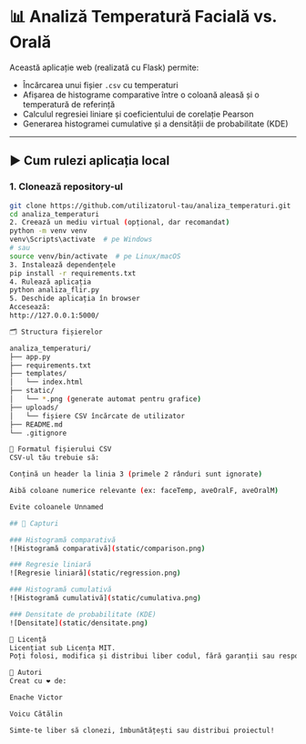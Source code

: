 # 📊 Analiză Temperatură Facială vs. Orală

Această aplicație web (realizată cu Flask) permite:
- Încărcarea unui fișier `.csv` cu temperaturi
- Afișarea de histograme comparative între o coloană aleasă și o temperatură de referință
- Calculul regresiei liniare și coeficientului de corelație Pearson
- Generarea histogramei cumulative și a densității de probabilitate (KDE)

---

## ▶️ Cum rulezi aplicația local

### 1. Clonează repository-ul

```bash
git clone https://github.com/utilizatorul-tau/analiza_temperaturi.git
cd analiza_temperaturi
2. Creează un mediu virtual (opțional, dar recomandat)
python -m venv venv
venv\Scripts\activate  # pe Windows
# sau
source venv/bin/activate  # pe Linux/macOS
3. Instalează dependențele
pip install -r requirements.txt
4. Rulează aplicația
python analiza_flir.py
5. Deschide aplicația în browser
Accesează:
http://127.0.0.1:5000/

🗂 Structura fișierelor

analiza_temperaturi/
├── app.py
├── requirements.txt
├── templates/
│   └── index.html
├── static/
│   └── *.png (generate automat pentru grafice)
├── uploads/
│   └── fișiere CSV încărcate de utilizator
├── README.md
└── .gitignore

🧪 Formatul fișierului CSV
CSV-ul tău trebuie să:

Conțină un header la linia 3 (primele 2 rânduri sunt ignorate)

Aibă coloane numerice relevante (ex: faceTemp, aveOralF, aveOralM)

Evite coloanele Unnamed

## 📸 Capturi

### Histogramă comparativă
![Histogramă comparativă](static/comparison.png)

### Regresie liniară
![Regresie liniară](static/regression.png)

### Histogramă cumulativă
![Histogramă cumulativă](static/cumulativa.png)

### Densitate de probabilitate (KDE)
![Densitate](static/densitate.png)

📜 Licență
Licențiat sub Licența MIT.
Poți folosi, modifica și distribui liber codul, fără garanții sau responsabilitate.

🙌 Autori
Creat cu ❤️ de:

Enache Victor

Voicu Cătălin

Simte-te liber să clonezi, îmbunătățești sau distribui proiectul!